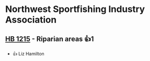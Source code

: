 # Northwest Sportfishing Industry Association

## [HB 1215](/bill/2023-24/hb/1215/) - Riparian areas 👍1  
* 👍 Liz Hamilton
